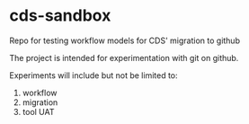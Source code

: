 # cds-sandbox
Repo for testing workflow models for CDS' migration to github

The project is intended for experimentation with git on github.

Experiments will include but not be limited to:

1) workflow
2) migration
3) tool UAT